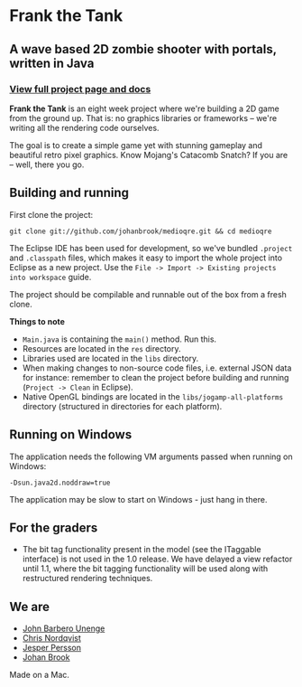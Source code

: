 # Frank the Tank

## A wave based 2D zombie shooter with portals, written in Java

### [View full project page and docs](http://johanbrook.github.com/medioqre)

**Frank the Tank** is an eight week project where we're building a 2D game from the ground up. That is: no graphics libraries or frameworks – we're writing all the rendering code ourselves.

The goal is to create a simple game yet with stunning gameplay and beautiful retro pixel graphics. Know Mojang's Catacomb Snatch? If you are – well, there you go.

## Building and running

First clone the project:

	git clone git://github.com/johanbrook/medioqre.git && cd medioqre

The Eclipse IDE has been used for development, so we've bundled `.project` and `.classpath` files, which makes it easy to import the whole project into Eclipse as a new project. Use the `File -> Import -> Existing projects into workspace` guide.

The project should be compilable and runnable out of the box from a fresh clone.

**Things to note**

- `Main.java` is containing the `main()` method. Run this.
- Resources are located in the `res` directory.
- Libraries used are located in the `libs` directory.
- When making changes to non-source code files, i.e. external JSON data for instance: remember to clean the project before building and running (`Project -> Clean` in Eclipse).
- Native OpenGL bindings are located in the `libs/jogamp-all-platforms` directory (structured in directories for each platform).

## Running on Windows

The application needs the following VM arguments passed when running on Windows:

	-Dsun.java2d.noddraw=true

The application may be slow to start on Windows - just hang in there.

## For the graders

- The bit tag functionality present in the model (see the ITaggable interface) is not used in the 1.0 release. We have delayed a view refactor until 1.1, where the bit tagging functionality will be used along with restructured rendering techniques.

## We are

- [John Barbero Unenge](http://github.com/JBarberU)
- [Chris Nordqvist](http://github.com/chrisnordqvist)
- [Jesper Persson](http://github.com/pungsnigel)
- [Johan Brook](http://github.com/johanbrook)

Made on a Mac.